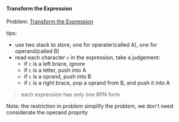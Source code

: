 #### Transform the Expression
Problem: [Transform the Expression](https://www.codechef.com/problems/ONP)

tips:
* use two stack to store, one for operater(called A), one for operand(called B)
* read each character `c` in the expression, take a judgement:
  * if `c` is a left brace, ignore
  * if `c` is a letter, push into A
  * if `c` is a oprand, push into B
  * if `c` is a right brace, pop a oprand from B, and push it into A
  
> each expression has only one RPN form

Note: the restriction in problem simplify the problem, we don't need considerate the operand proprity
